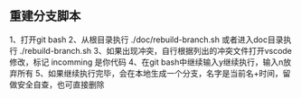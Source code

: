 ## 重建分支脚本
1、打开git bash
2、从根目录执行  ./doc/rebuild-branch.sh    或者进入doc目录执行  ./rebuild-branch.sh
3、如果出现冲突，自行根据列出的冲突文件打开vscode修改，标记 incomming 是你代码
4、在git bash中继续输入y继续执行，输入n放弃所有
5、如果继续执行完毕，会在本地生成一个分支，名字是当前名+时间，留做安全自查，也可直接删除